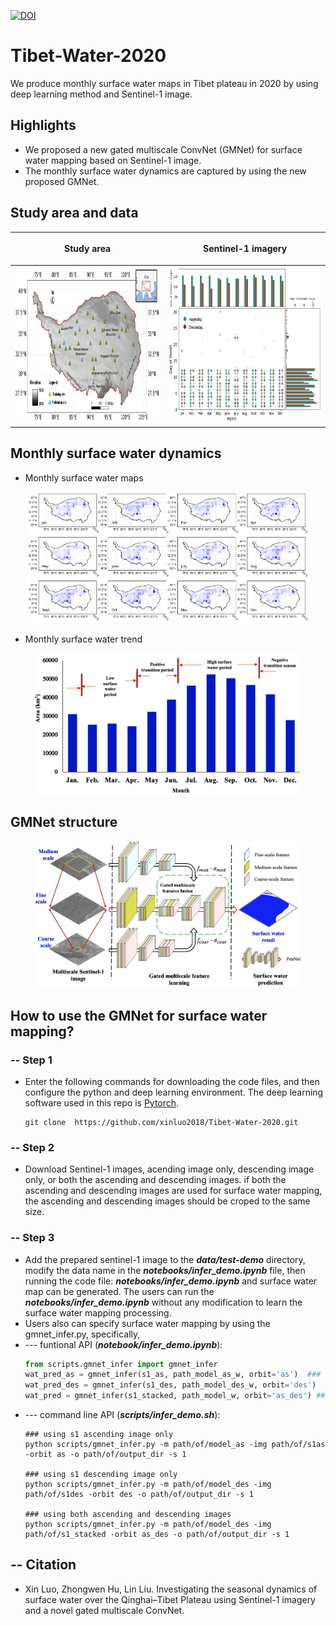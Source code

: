 [![DOI](https://zenodo.org/badge/DOI/10.5281/zenodo.7768932.svg)](https://doi.org/10.5281/zenodo.7768932)

# Tibet-Water-2020
We produce monthly surface water maps in Tibet plateau in 2020 by using deep learning method and Sentinel-1 image.

## Highlights
- We proposed a new gated multiscale ConvNet (GMNet) for surface water mapping based on Sentinel-1 image.
- The monthly surface water dynamics are captured by using the new proposed GMNet.

## Study area and data
|<p align="center">Study area</p>|<p align="center">Sentinel-1 imagery</p>|
|:--|:--| 
|<img src='figure/study_area.png' width =400, height=250>|<img src='figure/sentinel-1_imagery.png' width =400, height=250>|

## Monthly surface water dynamics 
- Monthly surface water maps
<p align="center">
<img src="figure/monthly_surface_water.png" width="90%" height="50%">
</p>

- Monthly surface water trend
<p align="center">
<img src="figure/surface_water_monthly_trend.png"  width="85%" height="50%">
</p>

## GMNet structure
<p align="center">
<img src="figure/GMNet_structure.png"  width="85%" height="50%">
</p>

## How to use the GMNet for surface water mapping?
### -- Step 1
- Enter the following commands for downloading the code files, and then configure the python and deep learning environment. The deep learning software used in this repo is [Pytorch](https://pytorch.org/).

  ~~~console
  git clone  https://github.com/xinluo2018/Tibet-Water-2020.git
  ~~~

### -- Step 2
- Download Sentinel-1 images, acending image only, descending image only, or both the ascending and descending images. if both the ascending and descending images are used for surface water mapping, the ascending and descending images should be croped to the same size.

### -- Step 3
- Add the prepared sentinel-1 image to the **_data/test-demo_** directory, modify the data name in the **_notebooks/infer_demo.ipynb_** file, then running the code file: **_notebooks/infer_demo.ipynb_** and surface water map can be generated. The users can run the **_notebooks/infer_demo.ipynb_** without any modification to learn the surface water mapping processing.
- Users also can specify surface water mapping by using the gmnet_infer.py, specifically,  
- --- funtional API (**_notebook/infer_demo.ipynb_**):
  ~~~python
  from scripts.gmnet_infer import gmnet_infer   
  wat_pred_as = gmnet_infer(s1_as, path_model_as_w, orbit='as')  ### using s1 ascending image only
  wat_pred_des = gmnet_infer(s1_des, path_model_des_w, orbit='des')  ### using s1 descending image only
  wat_pred = gmnet_infer(s1_stacked, path_model_w, orbit='as_des') ### using both ascending and descending images
  ~~~
- --- command line API (**_scripts/infer_demo.sh_**):
  ~~~console
  ### using s1 ascending image only
  python scripts/gmnet_infer.py -m path/of/model_as -img path/of/s1as -orbit as -o path/of/output_dir -s 1

  ### using s1 descending image only
  python scripts/gmnet_infer.py -m path/of/model_des -img path/of/s1des -orbit des -o path/of/output_dir -s 1

  ### using both ascending and descending images
  python scripts/gmnet_infer.py -m path/of/model_des -img path/of/s1_stacked -orbit as_des -o path/of/output_dir -s 1
  ~~~

## -- Citation
- Xin Luo, Zhongwen Hu, Lin Liu. Investigating the seasonal dynamics of surface water over the Qinghai–Tibet Plateau using Sentinel-1 imagery and a novel gated multiscale ConvNet.